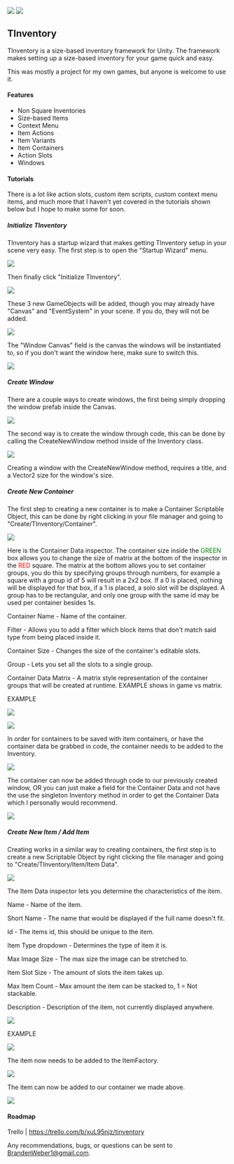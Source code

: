 ![](https://img.shields.io/static/v1?label=Version&message=1.0.0&color=%3CCOLOR%3E) ![](https://img.shields.io/static/v1?label=Unity&message=2020.2.2f1&color=%3CCOLOR%3E)

## TInventory

TInventory is a size-based inventory framework for Unity. The framework makes setting up a size-based inventory for your game quick and easy. 

This was mostly a project for my own games, but anyone is welcome to use it.



#### Features

- Non Square Inventories
- Size-based Items
- Context Menu
- Item Actions
- Item Variants
- Item Containers
- Action Slots
- Windows



#### Tutorials

There is a lot like action slots, custom item scripts, custom context menu items, and much more that I haven't yet covered in the tutorials shown below but I hope to make some for soon.


##### Initialize TInventory

TInventory has a startup wizard that makes getting TInventory setup in your scene very easy. The first step is to open the "Startup Wizard" menu.

![](https://i.imgur.com/q3e5spv.png)

Then finally click "Initialize TInventory".

![](https://i.imgur.com/FBmXnTg.png)

These 3 new GameObjects will be added, though you may already have "Canvas" and "EventSystem" in your scene. If you do, they will not be added.

![](https://i.imgur.com/FglXNGN.png)

The "Window Canvas" field is the canvas the windows will be instantiated to, so if you don't want the window here, make sure to switch this.

![](https://i.imgur.com/Z0xFLmT.png)





##### Create Window

There are a couple ways to create windows, the first being simply dropping the window prefab inside the Canvas.

![](https://i.imgur.com/OlwFhLx.png)

The second way is to create the window through code, this can be done by calling the CreateNewWindow method inside of the Inventory class.

![](https://i.imgur.com/zpaAd7Y.png)

Creating a window with the CreateNewWindow method, requires a title, and a Vector2 size for the window's size.





##### Create New Container

The first step to creating a new container is to make a Container Scriptable Object, this can be done by right clicking in your file manager and going to "Create/TInventory/Container".

![](https://i.imgur.com/6kNb3WI.png)

Here is the Container Data inspector. The container size inside the <span style="color:green">GREEN</span> box allows you to change the size of matrix at the bottom of the inspector in the <span style="color:red">RED</span> square. The matrix at the bottom allows you to set container groups, you do this by specifying groups through numbers, for example a square with a group id of 5 will result in a 2x2 box. If a 0 is placed, nothing will be displayed for that box, if a 1 is placed, a solo slot will be displayed. A group has to be rectangular, and only one group with the same id may be used per container besides 1s.

Container Name - Name of the container.

Filter - Allows you to add a filter which block items that don't match said type from being placed inside it.

Container Size - Changes the size of the container's editable slots.

Group - Lets you set all the slots to a single group.

Container Data Matrix - A matrix style representation of the container groups that will be created at runtime. EXAMPLE shows in game vs matrix.

EXAMPLE

![](https://i.imgur.com/7fCSi0Y.png)

![](https://i.imgur.com/QLLOlqT.png)

In order for containers to be saved with item containers, or have the container data be grabbed in code, the container needs to be added to the Inventory.

![](https://i.imgur.com/FZGnF2L.png)



The container can now be added through code to our previously created window, OR you can just make a field for the Container Data and not have the use the singleton Inventory method in order to get the Container Data which I personally would recommend.

![](https://i.imgur.com/Emj9eNM.png)





##### Create New Item / Add Item

Creating works in a similar way to creating containers, the first step is to create a new Scriptable Object by right clicking the file manager and going to "Create/TInventory/Item/Item Data".

![](https://i.imgur.com/J7vNmFx.png)



The Item Data inspector lets you determine the characteristics of the item. 

Name - Name of the item.

Short Name - The name that would be displayed if the full name doesn't fit.

Id - The items id, this should be unique to the item.

Item Type dropdown - Determines the type of item it is.

Max Image Size - The max size the image can be stretched to.

Item Slot Size - The amount of slots the item takes up.

Max Item Count - Max amount the item can be stacked to, 1 = Not stackable.

Description - Description of the item, not currently displayed anywhere.

![](https://i.imgur.com/idGbRPA.png)



EXAMPLE

![](https://i.imgur.com/LMyaGAR.png)



The item now needs to be added to the ItemFactory.

![](https://i.imgur.com/nfoCCVK.png)



The item can now be added to our container we made above.

![](https://i.imgur.com/uQKjyvj.png)



#### Roadmap

Trello | https://trello.com/b/xuL95njz/tinventory

Any recommendations, bugs, or questions can be sent to BrandenWeber1@gmail.com.
